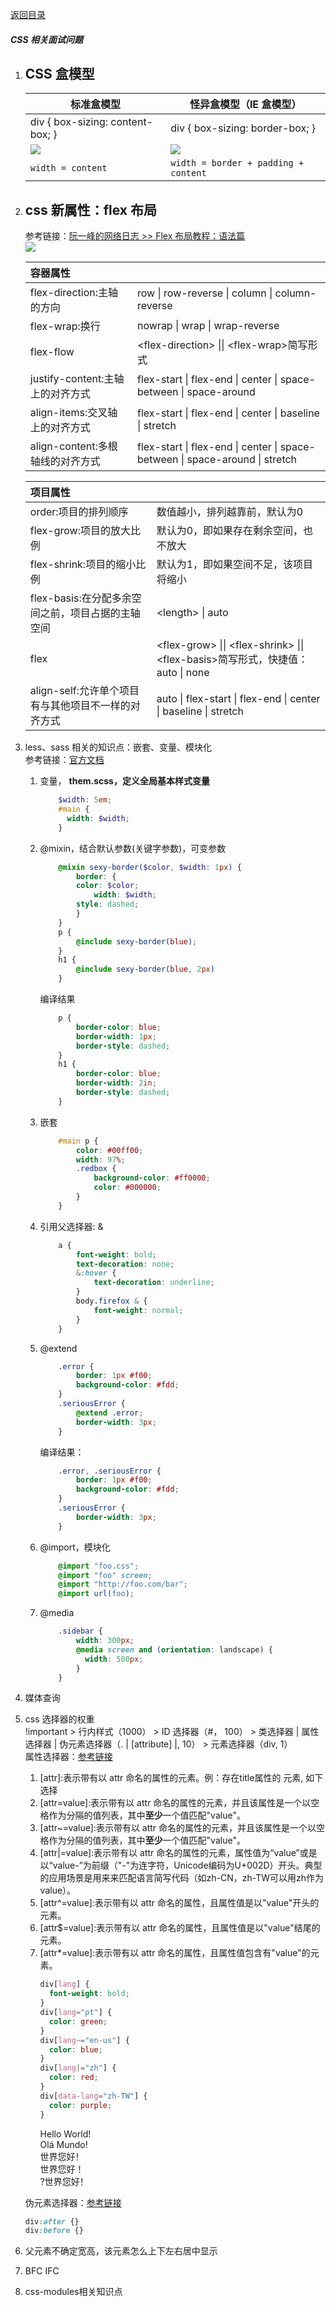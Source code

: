 [返回目录](../README.md)
##### CSS 相关面试问题
1. CSS 盒模型  
    ---
    |  标准盒模型 | 怪异盒模型（IE 盒模型）|
    |---|---|
    |div { box-sizing: content-box; }|div { box-sizing: border-box; }|
    |![](./assets/content-box.png)|![](./assets/border-box.png)|
    |<code>width = content</code>|<code>width = border + padding + content</code>|
2. css 新属性：flex 布局  
    ---
    参考链接：[阮一峰的网络日志 >> Flex 布局教程：语法篇](http://www.ruanyifeng.com/blog/2015/07/flex-grammar.html)  
    ![](./assets/flex.png)  
    
    | 容器属性||
    |:---|:---|
    |flex-direction:主轴的方向|row \| row-reverse \| column \| column-reverse||
    |flex-wrap:换行|nowrap \| wrap \| wrap-reverse|
    |flex-flow|\<flex-direction\> \|\| \<flex-wrap\>简写形式
    |justify-content:主轴上的对齐方式|flex-start \| flex-end \| center \| space-between \| space-around
    |align-items:交叉轴上的对齐方式|flex-start \| flex-end \| center \| baseline \| stretch
    |align-content:多根轴线的对齐方式|flex-start \| flex-end \| center \| space-between \| space-around \| stretch
    
    |项目属性||
    |:---|:---|
    |order:项目的排列顺序|数值越小，排列越靠前，默认为0|
    |flex-grow:项目的放大比例|默认为0，即如果存在剩余空间，也不放大|
    |flex-shrink:项目的缩小比例|默认为1，即如果空间不足，该项目将缩小|
    |flex-basis:在分配多余空间之前，项目占据的主轴空间|\<length> \| auto|
    |flex|\<flex-grow> \|\| \<flex-shrink> \|\| \<flex-basis>简写形式，快捷值：auto \| none
    |align-self:允许单个项目有与其他项目不一样的对齐方式|auto \| flex-start \| flex-end \| center \| baseline \| stretch
3. less、sass 相关的知识点：嵌套、变量、模块化  
参考链接：[官方文档](https://www.html.cn/doc/sass/#features)  
    1.  变量， **them.scss，定义全局基本样式变量**
        ```scss
            $width: 5em;
            #main {
              width: $width;
            }
        ```
    1.  @mixin，结合默认参数(关键字参数)，可变参数
        ```scss
            @mixin sexy-border($color, $width: 1px) {
                border: {
                color: $color;
                    width: $width;
                style: dashed;
                }
            }
            p {
                @include sexy-border(blue);
            }
            h1 {
                @include sexy-border(blue, 2px)
            }
        ```
        编译结果
        ```css
            p {
                border-color: blue;
                border-width: 1px;
                border-style: dashed;
            }
            h1 {
                border-color: blue;
                border-width: 2in;
                border-style: dashed;
            }
        ```
    1.  嵌套  
        ```scss  
            #main p {  
                color: #00ff00;  
                width: 97%;  
                .redbox {  
                    background-color: #ff0000;  
                    color: #000000;  
                }  
            }  
        ```
    1.  引用父选择器: &  
        ```scss
            a {
                font-weight: bold;
                text-decoration: none;
                &:hover {
                    text-decoration: underline;
                }
                body.firefox & {
                    font-weight: normal;
                }
            }
        ```
    1.  @extend
         ```scss
             .error {
                 border: 1px #f00;
                 background-color: #fdd;
             }
             .seriousError {
                 @extend .error;
                 border-width: 3px;
             }
        ```
        编译结果：
        ```css
            .error, .seriousError {
                border: 1px #f00;
                background-color: #fdd;
            }
            .seriousError {
                border-width: 3px;
            }
        ```
    1.  @import，模块化
        ```scss
            @import "foo.css";
            @import "foo" screen;
            @import "http://foo.com/bar";
            @import url(foo);
        ```
    1.  @media
        ```scss
            .sidebar {
                width: 300px;
                @media screen and (orientation: landscape) {
                  width: 500px;
                }
            }
        ```
4. 媒体查询
5. css 选择器的权重  
    !important > 行内样式（1000） > ID 选择器（#， 100） > 类选择器 | 属性选择器 | 伪元素选择器（. | \[attribute] |, 10） > 元素选择器（div, 1）  
    属性选择器：[参考链接](https://developer.mozilla.org/zh-CN/docs/Web/CSS/Attribute_selectors)
    1.  \[attr]:表示带有以 attr 命名的属性的元素。例：存在title属性的<a> 元素, 如下选择
    1.  \[attr=value]:表示带有以 attr 命名的属性的元素，并且该属性是一个以空格作为分隔的值列表，其中**至少**一个值匹配"value"。  
    1.  \[attr~=value]:表示带有以 attr 命名的属性的元素，并且该属性是一个以空格作为分隔的值列表，其中**至少**一个值匹配"value"。
    1.  \[attr|=value]:表示带有以 attr 命名的属性的元素，属性值为“value”或是以“value-”为前缀（"-"为连字符，Unicode编码为U+002D）开头。典型的应用场景是用来来匹配语言简写代码（如zh-CN，zh-TW可以用zh作为value）。
    1.  \[attr^=value]:表示带有以 attr 命名的属性，且属性值是以"value"开头的元素。
    1.  \[attr$=value]:表示带有以 attr 命名的属性，且属性值是以"value"结尾的元素。
    1.  \[attr*=value]:表示带有以 attr 命名的属性，且属性值包含有"value"的元素。
        ```css
        div[lang] {
          font-weight: bold;
        }
        div[lang="pt"] {
          color: green;
        }
        div[lang~="en-us"] {
          color: blue;
        }
        div[lang|="zh"] {
          color: red;
        }
        div[data-lang="zh-TW"] {
          color: purple;
        }
        ```
        <div lang="en-us en-gb en-au en-nz">Hello World!</div>
        <div lang="pt">Olá Mundo!</div>
        <div lang="zh-CN">世界您好！</div>
        <div lang="zh-TW">世界您好！</div>
        <div data-lang="zh-TW">?世界您好！</div>
    伪元素选择器：[参考链接](https://developer.mozilla.org/zh-CN/docs/Learn/CSS/Introduction_to_CSS/Pseudo-classes_and_pseudo-elements)
    ```css
    div:after {}
    div:before {}
    ```
6. 父元素不确定宽高，该元素怎么上下左右居中显示
7. BFC IFC
8. css-modules相关知识点

